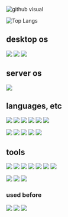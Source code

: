 <!--
**raoits/raoits** is a ✨ _special_ ✨ repository because its `README.md` (this file) appears on your GitHub profile.

Here are some ideas to get you started:

- 🔭 I’m currently working on ...
- 🌱 I’m currently learning ...
- 👯 I’m looking to collaborate on ...
- 🤔 I’m looking for help with ...
- 💬 Ask me about ...
- 📫 How to reach me: ...
- 😄 Pronouns: ...
- ⚡ Fun fact: ...
-->

![github visual](https://github-readme-stats.vercel.app/api?username=raoits&count_private=true&show_icons=true&theme=onedark)

![Top Langs](https://github-readme-stats.vercel.app/api/top-langs/?username=raoits&layout=compact&show_icons=true&theme=onedark)

## desktop os
![](https://img.shields.io/badge/Work_laptop-MacOS-informational?style=for-the-badge&labelColor=000000&logo=apple&logoColor=white)
![](https://img.shields.io/badge/Personal_laptop-Windows-informational?style=for-the-badge&labelColor=000000&logo=Windows&logoColor=white)
![](https://img.shields.io/badge/Backup_laptop-Xubuntu-informational?style=for-the-badge&labelColor=000000&logo=xfce&logoColor=white)


## server os
![](https://img.shields.io/badge/VPS-Ubuntu-informational?style=for-the-badge&labelColor=000000&logo=ubuntu&logoColor=white)

## languages, etc
![](https://img.shields.io/badge/Language-Html-informational?style=for-the-badge&labelColor=000000&logo=HTML5&logoColor=white)
![](https://img.shields.io/badge/Language-Css-informational?style=for-the-badge&labelColor=000000&logo=CSS3&logoColor=white)
![](https://img.shields.io/badge/Language-JavaScript-informational?style=for-the-badge&labelColor=000000&logo=JavaScript&logoColor=white)
![](https://img.shields.io/badge/Runtime-Node-informational?style=for-the-badge&labelColor=000000&logo=Node.js&logoColor=white)
![](https://img.shields.io/badge/Framework-Svelte-informational?style=for-the-badge&labelColor=000000&logo=Svelte&logoColor=white)
![](https://img.shields.io/badge/Database-MongoDB-informational?style=for-the-badge&labelColor=000000&logo=MongoDB&logoColor=white)


![](https://img.shields.io/badge/Language-c%23-informational?style=for-the-badge&labelColor=000000&logo=c-sharp&logoColor=white)
![](https://img.shields.io/badge/framework-wpf-informational?style=for-the-badge&labelColor=000000&logo=dotnet&logoColor=white)
![](https://img.shields.io/badge/Language-PHP-informational?style=for-the-badge&labelColor=000000&logo=php&logoColor=white)
![](https://img.shields.io/badge/Database-MySQL-informational?style=for-the-badge&labelColor=000000&logo=mysql&logoColor=white)
![](https://img.shields.io/badge/Database-mariadb-informational?style=for-the-badge&labelColor=000000&logo=mariadb&logoColor=white)

## tools

![](https://img.shields.io/badge/IDE-Vscodium-informational?style=for-the-badge&labelColor=000000&logo=vscodium&logoColor=white)
![](https://img.shields.io/badge/Version_manager-Git-informational?style=for-the-badge&labelColor=000000&logo=Git&logoColor=white)
![](https://img.shields.io/badge/Web_Server-caddy-informational?style=for-the-badge&labelColor=000000&logo=caddy&logoColor=white)
![](https://img.shields.io/badge/Web_Server-traefik-informational?style=for-the-badge&labelColor=000000&logo=traefikproxy&logoColor=white)
![](https://img.shields.io/badge/Web_Browser-Firefox-informational?style=for-the-badge&labelColor=000000&logo=Firefox-Browser&logoColor=white)
![](https://img.shields.io/badge/Command_Line-zsh-informational?style=for-the-badge&labelColor=000000&logo=windowsterminal&logoColor=white)
![](https://img.shields.io/badge/Command_Line-PowerShell-informational?style=for-the-badge&labelColor=000000&logo=windowsterminal&logoColor=white)

![](https://img.shields.io/badge/Vector_editor-Affinity_Designer-informational?style=for-the-badge&labelColor=000000&logo=Affinity-Designer&logoColor=white)
![](https://img.shields.io/badge/Image_editor-Affinity_Photo-informational?style=for-the-badge&labelColor=000000&logo=Affinity-Photo&logoColor=white)
![](https://img.shields.io/badge/Layout_editor-Affinity_Publisher-informational?style=for-the-badge&labelColor=000000&logo=Affinity-Publisher&logoColor=white)

### used before

![](https://img.shields.io/badge/Vector_editor-Adobe_Photoshop-informational?style=for-the-badge&labelColor=000000&logo=adobephotoshop&logoColor=white)
![](https://img.shields.io/badge/Image_editor-Adobe_Illustrator-informational?style=for-the-badge&labelColor=000000&logo=adobeillustrator&logoColor=white)
![](https://img.shields.io/badge/Layout_editor-Adobe_InDesign-informational?style=for-the-badge&labelColor=000000&logo=adobeindesign&logoColor=white)

<!--
# libraries i like
![](https://img.shields.io/badge/Bundler-Rollup-informational?style=for-the-badge&labelColor=000000&logo=Rollup.js&logoColor=white)
![](https://img.shields.io/badge/Javascript_Framework-Svelte-informational?style=for-the-badge&labelColor=000000&logo=Svelte&logoColor=white)
-->
